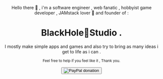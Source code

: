 <div align="center"><p>Hello there 👋 , i'm a software engineer , web fanatic , hobbyist game developer , JAMstack lover 🖤 and founder of  :</p>
<h1> BlackHole🌌Studio .</h1>
<p>I mostly make simple apps and games and also try to bring as many ideas i get to life as i can .</p>

<p><small>Feel free to help if you feel like it , Thank you.</small></p>
<button type="button"  onclick="window.open('https://www.paypal.me/ztf666')">
<img src="https://www.paypalobjects.com/webstatic/en_US/i/buttons/pp-acceptance-small.png" alt="PayPal donation" onclick="window.open('https://www.paypal.me/ztf666')" />
</button>

</div>
